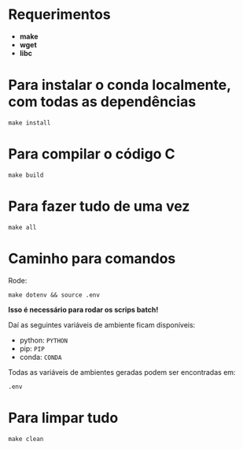 # Requerimentos

- **make**
- **wget**
- **libc**

# Para instalar o conda localmente, com todas as dependências

`make install`

# Para compilar o código C

`make build`

# Para fazer tudo de uma vez

`make all`

# Caminho para comandos

Rode:

`make dotenv && source .env`

**Isso é necessário para rodar os scrips batch!**

Daí as seguintes variáveis de ambiente ficam disponíveis:

- python: `PYTHON`
- pip: `PIP`
- conda: `CONDA`

Todas as variáveis de ambientes geradas podem ser encontradas em:

`.env`

# Para limpar tudo

`make clean`
